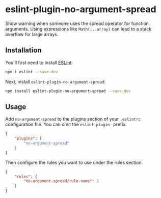 # eslint-plugin-no-argument-spread

Show warning when someone uses the spread operator for function arguments. Using expressions like `Math(...array)` can lead to a stack overflow for large arrays.

## Installation

You'll first need to install [ESLint](https://eslint.org/):

```sh
npm i eslint --save-dev
```

Next, install `eslint-plugin-no-argument-spread`:

```sh
npm install eslint-plugin-no-argument-spread --save-dev
```

## Usage

Add `no-argument-spread` to the plugins section of your `.eslintrc` configuration file. You can omit the `eslint-plugin-` prefix:

```json
{
    "plugins": [
        "no-argument-spread"
    ]
}
```


Then configure the rules you want to use under the rules section.

```json
{
    "rules": {
        "no-argument-spread/rule-name": 2
    }
}
```
